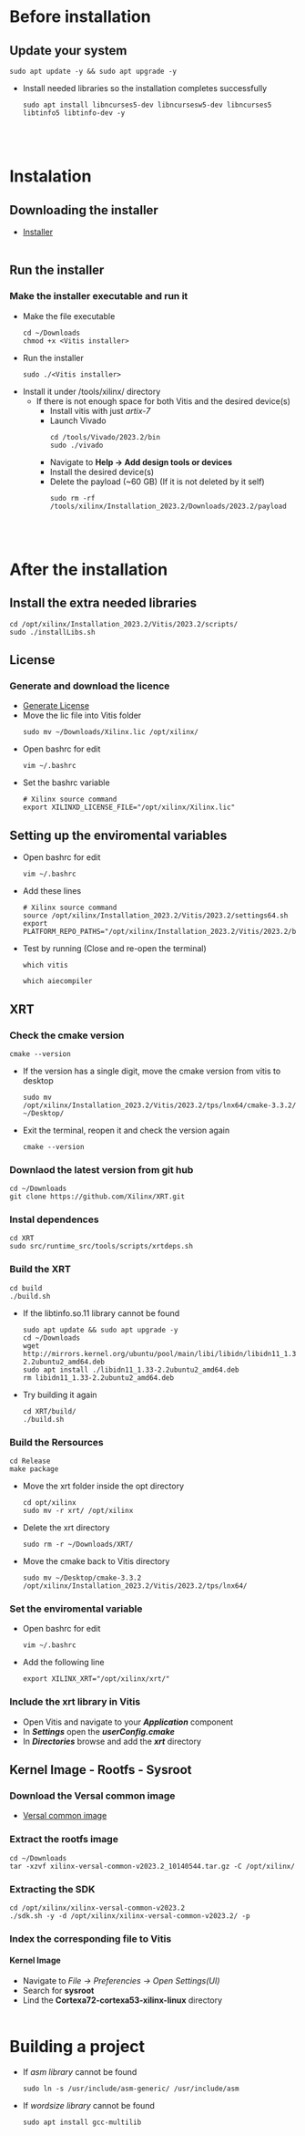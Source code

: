 # Before installation
  ## Update your system
  ```
  sudo apt update -y && sudo apt upgrade -y
  ```
  - Install needed libraries so the installation completes successfully
    ```
    sudo apt install libncurses5-dev libncursesw5-dev libncurses5 libtinfo5 libtinfo-dev -y
    ```
  <br></br>



# Instalation
  ## Downloading the installer
  - <a href="https://www.xilinx.com/support/download/index.html/content/xilinx/en/downloadNav/vitis.html">Installer</a>
  <br></br>
  
  ## Run the installer
  ### Make the installer executable and run it
  - Make the file executable
    ```
    cd ~/Downloads
    chmod +x <Vitis installer>
    ```
  - Run the installer
    ```
    sudo ./<Vitis installer>
    ```
  - Install it under /tools/xilinx/ directory
    - If there is not enough space for both Vitis and the desired device(s)
      - Install vitis with just *artix-7*
      - Launch Vivado
        ```
        cd /tools/Vivado/2023.2/bin
        sudo ./vivado
        ```
      - Navigate to **Help -> Add design tools or devices**
      - Install the desired device(s)
      - Delete the payload (~60 GB) (If it is not deleted by it self)
        ```
        sudo rm -rf /tools/xilinx/Installation_2023.2/Downloads/2023.2/payload
        ```
  <br></br>


# After the installation
  ## Install the extra needed libraries
  ```
  cd /opt/xilinx/Installation_2023.2/Vitis/2023.2/scripts/
  sudo ./installLibs.sh
  ```
  
  ## License
  ### Generate and download the licence
  - <a href="https://www.xilinx.com/getlicense">Generate License</a>
  - Move the lic file into Vitis folder
    ```
    sudo mv ~/Downloads/Xilinx.lic /opt/xilinx/
    ```
  - Open bashrc for edit
    ```
    vim ~/.bashrc
    ```
  - Set the bashrc variable
    ```
    # Xilinx source command
    export XILINXD_LICENSE_FILE="/opt/xilinx/Xilinx.lic"
    ```
  ## Setting up the enviromental variables
  - Open bashrc for edit
    ```
    vim ~/.bashrc
    ```
  - Add these lines
    ```
    # Xilinx source command
    source /opt/xilinx/Installation_2023.2/Vitis/2023.2/settings64.sh
    export PLATFORM_REPO_PATHS="/opt/xilinx/Installation_2023.2/Vitis/2023.2/base_platforms/"
    ```
  - Test by running (Close and re-open the terminal)
    ```
    which vitis
    ```
    ```
    which aiecompiler
    ```
  
  ## XRT
  ### Check the cmake version
  ```
  cmake --version
  ```
  - If the version has a single digit, move the cmake version from vitis to desktop
    ```
    sudo mv /opt/xilinx/Installation_2023.2/Vitis/2023.2/tps/lnx64/cmake-3.3.2/ ~/Desktop/
    ```
  - Exit the terminal, reopen it and check the version again
    ```
    cmake --version
    ```
  ### Downlaod the latest version from git hub
  ```
  cd ~/Downloads
  git clone https://github.com/Xilinx/XRT.git
  ```
  ### Instal dependences
  ```
  cd XRT
  sudo src/runtime_src/tools/scripts/xrtdeps.sh
  ```
  ### Build the XRT
  ```
  cd build
  ./build.sh
  ```
  - If the libtinfo.so.11 library cannot be found
    ```
    sudo apt update && sudo apt upgrade -y
    cd ~/Downloads
    wget http://mirrors.kernel.org/ubuntu/pool/main/libi/libidn/libidn11_1.33-2.2ubuntu2_amd64.deb
    sudo apt install ./libidn11_1.33-2.2ubuntu2_amd64.deb
    rm libidn11_1.33-2.2ubuntu2_amd64.deb
    ```
  - Try building it again
    ```
    cd XRT/build/
    ./build.sh
    ```
  ### Build the Rersources
  ```
  cd Release
  make package
  ```
  - Move the xrt folder inside the opt directory
    ```
    cd opt/xilinx
    sudo mv -r xrt/ /opt/xilinx
    ```
  - Delete the xrt directory
    ```
    sudo rm -r ~/Downloads/XRT/
    ```
  - Move the cmake back to Vitis directory
    ```
    sudo mv ~/Desktop/cmake-3.3.2 /opt/xilinx/Installation_2023.2/Vitis/2023.2/tps/lnx64/
    ```
  ### Set the enviromental variable
  - Open bashrc for edit
    ```
    vim ~/.bashrc
    ```
  - Add the following line
    ```
    export XILINX_XRT="/opt/xilinx/xrt/"
    ```
  ### Include the xrt library in Vitis
  - Open Vitis and navigate to your ***Application*** component
  - In ***Settings*** open the ***userConfig.cmake***
  - In ***Directories*** browse and add the ***xrt*** directory

  ## Kernel Image - Rootfs - Sysroot
  ### Download the Versal common image
  - <a href="https://www.xilinx.com/support/download/index.html/content/xilinx/en/downloadNav/embedded-platforms.html">Versal common image</a>
  
  ### Extract the rootfs image
  ```
  cd ~/Downloads
  tar -xzvf xilinx-versal-common-v2023.2_10140544.tar.gz -C /opt/xilinx/
  ```
  ### Extracting the SDK
  ```
  cd /opt/xilinx/xilinx-versal-common-v2023.2
  ./sdk.sh -y -d /opt/xilinx/xilinx-versal-common-v2023.2/ -p
  ```
  ### Index the corresponding file to Vitis
  #### Kernel Image
  - Navigate to *File -> Preferencies -> Open Settings(UI)*
  - Search for **sysroot**
  - Lind the **Cortexa72-cortexa53-xilinx-linux** directory
  <br></br>

# Building a project
- If *asm library* cannot be found
  ```
  sudo ln -s /usr/include/asm-generic/ /usr/include/asm
  ```
- If *wordsize library* cannot be found
  ```
  sudo apt install gcc-multilib
  ```
